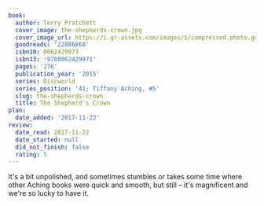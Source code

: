 ```yaml
---
book:
  author: Terry Pratchett
  cover_image: the-shepherds-crown.jpg
  cover_image_url: https://i.gr-assets.com/images/S/compressed.photo.goodreads.com/books/1433600285l/22886868._SX98_.jpg
  goodreads: '22886868'
  isbn10: 0062429973
  isbn13: '9780062429971'
  pages: '276'
  publication_year: '2015'
  series: Discworld
  series_position: '41; Tiffany Aching, #5'
  slug: the-shepherds-crown
  title: The Shepherd's Crown
plan:
  date_added: '2017-11-22'
review:
  date_read: 2017-11-22
  date_started: null
  did_not_finish: false
  rating: 5
---
```


It's a bit unpolished, and sometimes stumbles or takes some time where other Aching books were quick and smooth, but still – it's magnificent and we're so lucky to have it.
